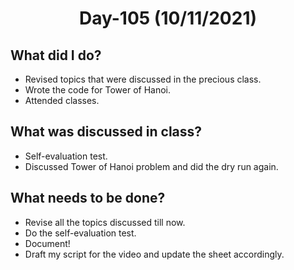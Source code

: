  <h1 align="center"> Day-105 (10/11/2021) </h1> 
 
 ## What did I do? 
 - Revised topics that were discussed in the precious class.
 - Wrote the code for Tower of Hanoi.
 - Attended classes.
 
 ## What was discussed in class?
 - Self-evaluation test.
 - Discussed Tower of Hanoi problem and did the dry run again.
 
 ## What needs to be done?
 - Revise all the topics discussed till now.
 - Do the self-evaluation test.
 - Document!
 - Draft my script for the video and update the sheet accordingly.
